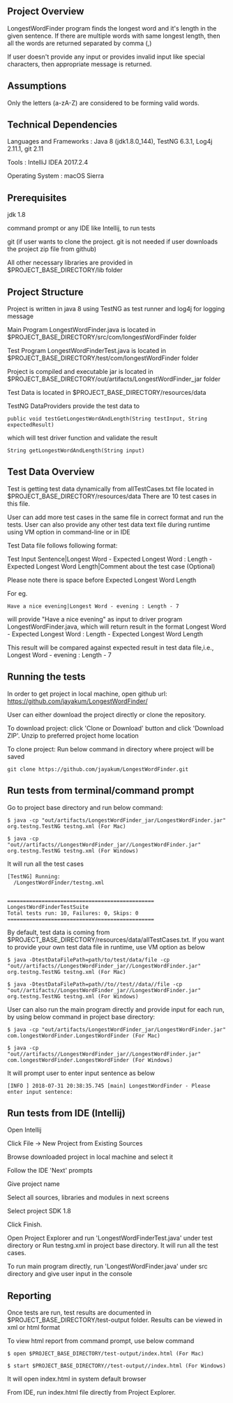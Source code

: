 ## Project Overview
LongestWordFinder program finds the longest word and it's length in the given sentence.
If there are multiple words with same longest length, then all the words are returned separated by comma (,)

If user doesn't provide any input or provides invalid input like special characters, then appropriate message is returned.

## Assumptions
Only the letters (a-zA-Z) are considered to be forming valid words.

## Technical Dependencies
Languages and Frameworks : Java 8 (jdk1.8.0_144), TestNG 6.3.1, Log4j 2.11.1, git 2.11

Tools : IntelliJ IDEA 2017.2.4 

Operating System : macOS Sierra

## Prerequisites
jdk 1.8

command prompt or any IDE like Intellij, to run tests

git (if user wants to clone the project. git is not needed if user downloads the project zip file from github)

All other necessary libraries are provided in $PROJECT_BASE_DIRECTORY/lib folder

## Project Structure
Project is written in java 8 using TestNG as test runner and log4j for logging message

Main Program LongestWordFinder.java is located in $PROJECT_BASE_DIRECTORY/src/com/longestWordFinder folder

Test Program LongestWordFinderTest.java is located in $PROJECT_BASE_DIRECTORY/test/com/longestWordFinder folder 

Project is compiled and executable jar is located in $PROJECT_BASE_DIRECTORY/out/artifacts/LongestWordFinder_jar folder

Test Data is located in $PROJECT_BASE_DIRECTORY/resources/data 

TestNG DataProviders provide the test data to 
``````````
public void testGetLongestWordAndLength(String testInput, String expectedResult)
``````````
which will test driver function and validate the result
``````````
String getLongestWordAndLength(String input) 
``````````

## Test Data Overview
Test is getting test data dynamically from allTestCases.txt file located in $PROJECT_BASE_DIRECTORY/resources/data 
There are 10 test cases in this file. 

User can add more test cases in the same file in correct format and run the tests.
User can also provide any other test data text file during runtime using VM option in command-line or in IDE

Test Data file follows following format:

Test Input Sentence|Longest Word - Expected Longest Word : Length - Expected Longest Word Length|Comment about the test case (Optional)

Please note there is space before Expected Longest Word Length

For eg. 
````````
Have a nice evening|Longest Word - evening : Length - 7
````````
will provide "Have a nice evening" as input to driver program LongestWordFinder.java, which will return result in the format
Longest Word - Expected Longest Word : Length - Expected Longest Word Length

This result will be compared against expected result in test data file,i.e., Longest Word - evening : Length - 7

## Running the tests
In order to get project in local machine, open github url:
https://github.com/jayakum/LongestWordFinder/

User can either download the project directly or clone the repository.

To download project:
click 'Clone or Download' button and click 'Download ZIP'.
Unzip to preferred project home location

To clone project:
Run below command in directory where project will be saved
``````````
git clone https://github.com/jayakum/LongestWordFinder.git
``````````

## Run tests from terminal/command prompt
Go to project base directory and run below command:
````````````
$ java -cp "out/artifacts/LongestWordFinder_jar/LongestWordFinder.jar" org.testng.TestNG testng.xml (For Mac)

$ java -cp "out//artifacts//LongestWordFinder_jar//LongestWordFinder.jar" org.testng.TestNG testng.xml (For Windows)
````````````
It will run all the test cases
``````````````
[TestNG] Running:
  /LongestWordFinder/testng.xml


===============================================
LongestWordFinderTestSuite
Total tests run: 10, Failures: 0, Skips: 0
===============================================
``````````````
By default, test data is coming from $PROJECT_BASE_DIRECTORY/resources/data/allTestCases.txt. If you want to provide your own test data file in runtime, use VM option as below
````````````
$ java -DtestDataFilePath=path/to/test/data/file -cp "out//artifacts//LongestWordFinder_jar//LongestWordFinder.jar" org.testng.TestNG testng.xml (For Mac)

$ java -DtestDataFilePath=path//to//test//data//file -cp "out//artifacts//LongestWordFinder_jar//LongestWordFinder.jar" org.testng.TestNG testng.xml (For Windows)
````````````
User can also run the main program directly and provide input for each run, by using below command in project base directory:
````````````
$ java -cp "out/artifacts/LongestWordFinder_jar/LongestWordFinder.jar" com.longestWordFinder.LongestWordFinder (For Mac)

$ java -cp "out//artifacts//LongestWordFinder_jar//LongestWordFinder.jar" com.longestWordFinder.LongestWordFinder (For Windows)
````````````
It will prompt user to enter input sentence as below 
``````````````
[INFO ] 2018-07-31 20:38:35.745 [main] LongestWordFinder - Please enter input sentence:

``````````````

## Run tests from IDE (Intellij)
Open Intellij

Click File -> New Project from Existing Sources

Browse downloaded project in local machine and select it

Follow the IDE 'Next' prompts

Give project name

Select all sources, libraries and modules in next screens

Select project SDK 1.8

Click Finish.

Open Project Explorer and run 'LongestWordFinderTest.java' under test directory or Run testng.xml in project base directory.
It will run all the test cases.

To run main program directly, run 'LongestWordFinder.java' under src directory and give user input in the console  

## Reporting
Once tests are run, test results are documented in $PROJECT_BASE_DIRECTORY/test-output folder.
Results can be viewed in xml or html format

To view html report from command prompt, use below command
``````````
$ open $PROJECT_BASE_DIRECTORY/test-output/index.html (For Mac)

$ start $PROJECT_BASE_DIRECTORY//test-output//index.html (For Windows)
``````````

It will open index.html in system default browser

From IDE, run index.html file directly from Project Explorer.





